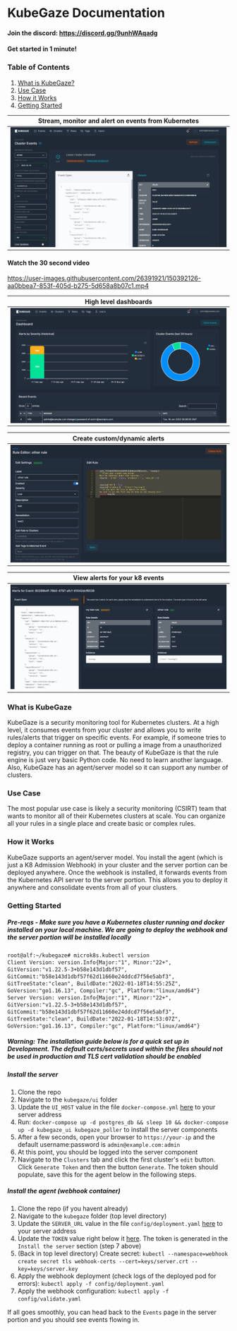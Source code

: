 # KubeGaze Documentation

#### Join the discord: https://discord.gg/9unhWAqadg
#### Get started in 1 minute!

### Table of Contents
1. [What is KubeGaze?](#what-is-kubegaze)
2. [Use Case](#use-case)
3. [How it Works](#how-it-works)
4. [Getting Started](#getting-started)

Stream, monitor and alert on events from Kubernetes          |  
:-------------------------:|
![](https://github.com/bmarsh9/kubegaze/blob/f4b3aff4b178ea4b7d1b7147bb4ef3b41ba0f87d/images/kubegaze_2.PNG)  |

#### Watch the 30 second video 
https://user-images.githubusercontent.com/26391921/150392126-aa0bbea7-853f-405d-b275-5d658a8b07c1.mp4


High level dashboards          |  
:-------------------------:|
![](https://github.com/bmarsh9/kubegaze/blob/f4b3aff4b178ea4b7d1b7147bb4ef3b41ba0f87d/images/kubegaze_1.PNG)  |

Create custom/dynamic alerts          |  
:-------------------------:|
![](https://github.com/bmarsh9/kubegaze/blob/f4b3aff4b178ea4b7d1b7147bb4ef3b41ba0f87d/images/kubegaze_3.PNG)  |

View alerts for your k8 events          |  
:-------------------------:|
![](https://github.com/bmarsh9/kubegaze/blob/f4b3aff4b178ea4b7d1b7147bb4ef3b41ba0f87d/images/kubegaze_4.PNG)  |

### What is KubeGaze

KubeGaze is a security monitoring tool for Kubernetes clusters. At a high level, it consumes events from your cluster and allows you to write rules/alerts that trigger on specific events. For example, if someone tries to deploy a container running as root or pulling a image from a unauthorized registry, you can trigger on that. The beauty of KubeGaze is that the rule engine is just very basic Python code. No need to learn another language. Also, KubeGaze has an agent/server model so it can support any number of clusters.

### Use Case

The most popular use case is likely a security monitoring (CSIRT) team that wants to monitor all of their Kubernetes clusters at scale. You can organize all your rules in a single place and create basic or complex rules.

### How it Works

KubeGaze supports an agent/server model. You install the agent (which is just a K8 Admission Webhook) in your cluster and the server portion can be deployed anywhere. Once the webhook is installed, it forwards events from the Kubernetes API server to the server portion. This allows you to deploy it anywhere and consolidate events from all of your clusters.

### Getting Started

##### Pre-reqs - Make sure you have a Kubernetes cluster running and docker installed on your local machine. We are going to deploy the webhook and the server portion will be installed locally

```
root@alf:~/kubegaze# microk8s.kubectl version
Client Version: version.Info{Major:"1", Minor:"22+", GitVersion:"v1.22.5-3+b58e143d1dbf57", GitCommit:"b58e143d1dbf57f62d11660e24ddcd7f56e5abf3", GitTreeState:"clean", BuildDate:"2022-01-18T14:55:25Z", GoVersion:"go1.16.13", Compiler:"gc", Platform:"linux/amd64"}
Server Version: version.Info{Major:"1", Minor:"22+", GitVersion:"v1.22.5-3+b58e143d1dbf57", GitCommit:"b58e143d1dbf57f62d11660e24ddcd7f56e5abf3", GitTreeState:"clean", BuildDate:"2022-01-18T14:53:07Z", GoVersion:"go1.16.13", Compiler:"gc", Platform:"linux/amd64"}
```

##### Warning: The installation guide below is for a quick set up in Development. The default certs/secrets used within the files should not be used in production and TLS cert validation should be enabled 

##### Install the server
1. Clone the repo
2. Navigate to the `kubegaze/ui` folder
3. Update the `UI_HOST` value in the file `docker-compose.yml` [here](https://github.com/bmarsh9/kubegaze/blob/main/ui/docker-compose.yml#L37) to your server address
4. Run: `docker-compose up -d postgres_db && sleep 10 && docker-compose up -d kubegaze_ui kubegaze_poller` to install the server components
5. After a few seconds, open your browser to `https://your-ip` and the default username:password is `admin@example.com:admin`
6. At this point, you should be logged into the server component
7. Navigate to the `Clusters` tab and click the first cluster's `edit` button. Click `Generate Token` and then the button `Generate`. The token should populate, save this for the agent below in the following steps.

##### Install the agent (webhook container)
1. Clone the repo (if you havent already)
2. Navigate to the `kubegaze` folder (top level directory)
3. Update the `SERVER_URL` value in the file `config/deployment.yaml` [here](https://github.com/bmarsh9/kubegaze/blob/main/config/deployment.yaml#L49) to your server address
4. Update the `TOKEN` value right below it [here](https://github.com/bmarsh9/kubegaze/blob/main/config/deployment.yaml#L51). The token is generated in the `Install the server` section (step 7 above)
5. (Back in top level directory) Create secret: `kubectl --namespace=webhook create secret tls webhook-certs --cert=keys/server.crt --key=keys/server.key`
6. Apply the webhook deployment (check logs of the deployed pod for errors): `kubectl apply -f config/deployment.yaml`
7. Apply the webhook configuration: `kubectl apply -f config/validate.yaml`

If all goes smoothly, you can head back to the `Events` page in the server portion and you should see events flowing in.
